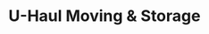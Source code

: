 ---
title: "U-Haul Moving & Storage"
url: /carrollton/u-haul-moving-and-storage/
shop: storage rental
---